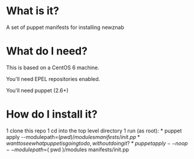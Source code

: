 What is it?
===========

A set of puppet manifests for installing newznab

What do I need?
===============

This is based on a CentOS 6 machine.

You'll need EPEL repositories enabled.

You'll need puppet (2.6+)

How do I install it?
====================

  1 clone this repo
  1 cd into the top level directory
  1 run (as root):
    * puppet apply --modulepath=$( pwd )/modules manifests/init.pp
    * want to see what puppet is going to do, without doing it?
      * puppet apply --noop --modulepath=$( pwd )/modules manifests/init.pp

